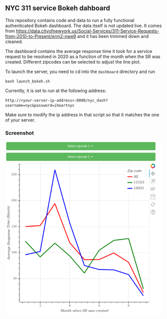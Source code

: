 ## NYC 311 service Bokeh dahboard
This repository contains code and data to run a fully functional authenticated Bokeh dashboard. The data itself is not updated live. It comes from https://data.cityofnewyork.us/Social-Services/311-Service-Requests-from-2010-to-Present/erm2-nwe9 and it has been trimmed down and cleaned.

The dashboard contains the average response time it took for a service request to be resolved in 2020 as a function of the month when the SR was created. Different zipcodes can be selected to adjust the line plot.

To launch the server, you need to cd into the `dashboard` directory and run

```
bash launch_bokeh.sh
```

Currently, it is set to run at the following address:
```
http://<your-server-ip-address>:8080/nyc_dash?username=nyc&password=iheartnyc
```

Make sure to modify the ip address in that script so that it matches the one of your server.
### Screenshot
![example](/figures/example.png)
